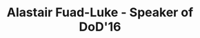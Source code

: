 ---
layout: speaker

title: "Alastair Fuad-Luke - Speaker of DoD'16"
speakername: "Alastair Fuad-Luke"
speakerimage: "alastairfuadluke"

speakerbio: "Alastair Fuad-Luke is a sustainable design facilitator, educator, writer and activist exploring emergent, hybrid design practices.  His books include Agents of Alternatives (co-edited), Design Activism and The Eco-Design Handbook. From 2001 to early 2016 he was Professor of Emerging Design Practices, at Aalto ARTS, Aalto University, Helsinki, Finland, and he is currently Professor Auxiliar Convidado, University of Aveiro, Portugal. His recent work embraced co-designing with communities in Finland, Mexico, and the UK, a European Union project on eco-innovation (SHIFT), open fashion design with Mode Uncut, and the not-for-profit organization Agents of Alternatives."

speakerportfolio: 
  - link: "http://www.fuad-luke.com/"
    title: "fuad-luke.com"

talktitle: "Dissonant design: positive disruptions, transitions and hope!"
talkabstract: "Design is in flux, as witnessed by a plethora of adjectives co-joined with design (co-/eco-/open/participatory/social/slow/transition/ transformation). To date, these niche modes of designing are having little impact on our dominant socio-technical landscapes and regimes as viewed from a Multi-Level Perspective. Can we adopt a more paralogical stance (after Jean François Lyotard)? Can we trigger system(ic) changes with a ‘dissonant design’ approach which fosters a healthy societal agonism and active-ism? What role might design f(r)ictions play? And, who are the ‘designers’ that might implement these positive disruptions, encourage transition and give hope?"

books:
  - title: "Agents of Alternatives: Re-designing Our Realities"
    author: "Fuad-Luke, A., Hirscher, A.L. & Moebus, K."
  - title: "How to Thrive in the Next Economy"
    author: "Thackara, J."
  - title: "The Pearl Diver. Designer as Story Teller"
    author: "Berltolotti, E., Daam,H., Piredda, F., & Tassinari, V."


statements:
  - text: "Which emergent design practice(s) are triggering system(ic) change?"
  - text: "Agreement, agonism and/or antagonism – which design strategy would you choose for transition?"
  - text: "How do designers tackle embedded power- and infra-structures which are against change?"
---